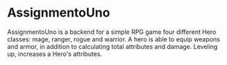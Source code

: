 # AssignmentoUno
AssignmentoUno is a backend for a simple RPG game four different Hero classes: mage, ranger, rogue and warrior. A hero is able to equip weapons and armor, in addition to calculating total attributes and damage. Leveling up, increases a Hero's attributes.
